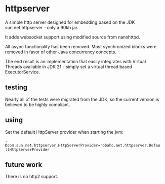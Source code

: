 # httpserver

A simple http server designed for embedding based on the JDK sun.net.httpserver - only a 90kb jar.

It adds websocket support using modified source from nanohttpd.

All async functionality has been removed. Most synchronized blocks were removed in favor of other Java concurrency concepts.

The end result is an implementation that easily integrates with Virtual Threads available in JDK 21 - simply set a virtual thread based ExecutorService.

## testing

Nearly all of the tests were migrated from the JDK, so the current version is believed to be highly compliant.

## using

Set the default HttpServer provider when starting the jvm:

<code>-Dcom.sun.net.httpserver.HttpServerProvider=robaho.net.httpserver.DefaultHttpServerProvider</code>

## future work

There is no http2 support.
